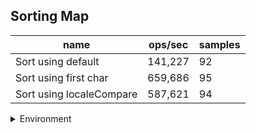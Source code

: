## Sorting Map

|name|ops/sec|samples|
|-|-|-|
|Sort using default|141,227|92|
|Sort using first char|659,686|95|
|Sort using localeCompare|587,621|94|


<details>
<summary>Environment</summary>

* __Machine:__ linux x64 | 2 vCPUs | 6.8GB Mem
* __Run:__ Tue Oct 10 2023 21:41:55 GMT+0000 (Coordinated Universal Time)
</details>

<!--
{"environment":{"platform":"linux","arch":"x64","cpus":2,"totalMemory":6.759757995605469},"benchmarks":"[{\"timeStamp\":1696974104178,\"currentTarget\":{\"0\":{\"name\":\"Sort using default\",\"options\":{\"async\":false,\"defer\":false,\"delay\":0.005,\"initCount\":1,\"maxTime\":5,\"minSamples\":5,\"minTime\":0.05},\"async\":false,\"defer\":false,\"delay\":0.005,\"initCount\":1,\"maxTime\":5,\"minSamples\":5,\"minTime\":0.05,\"id\":1,\"stats\":{\"moe\":1.8398812276725026e-7,\"rme\":2.5984019622465384,\"sem\":9.387149120778074e-8,\"deviation\":9.003837133492953e-7,\"mean\":0.0000070808183429855845,\"sample\":[0.000014885191671115857,0.000007380613533214138,0.000007136097648191446,0.000006906958740200798,0.000006932760830697291,0.000006901140833447944,0.000006889931508733324,0.000006809682488167681,0.00000691233725490196,0.0000071652889790398925,0.000007055696957403652,0.0000071371606490872214,0.000007070477755240027,0.000006909619202163625,0.000006862125490196079,0.00000810062217714672,0.00000999759107505071,0.0000072201932386747805,0.000006856513455037188,0.000007047461257606491,0.000007051207167004733,0.0000070380355645706555,0.000007030868154158215,0.0000074014313725490195,0.0000068027722785666,0.000006824801487491549,0.000007154294658553076,0.000007033951453684922,0.000006941263421230562,0.000006864502557889069,0.0000068738575659666125,0.000007032479536887453,0.000006952831852450188,0.000006926134625740442,0.000006830223613354873,0.000006937968632202477,0.0000068516435110393105,0.000006920655088852989,0.000006929136914378029,0.000006868674205708131,0.000006962377221324718,0.000007048931475498116,0.0000069090366182014,0.000006977254038772213,0.000006767189553042541,0.000006863881394722671,0.0000068902824448034465,0.000006996210016155088,0.000006815010500807754,0.000006772440226171244,0.000006851401184706516,0.00000694976225094238,0.000006998646742057081,0.000006987728325255789,0.000006888343834141087,0.000006850431744749597,0.0000068428655088852985,0.000006767499192245558,0.000006755907512116316,0.000006875715401184707,0.00000692143605277329,0.000007605144991922455,0.00000692775013462574,0.000007084325794291868,0.000007103079833064082,0.000006831610393107162,0.000006929642270953855,0.0000068762753391859535,0.000006971583532854483,0.00000699206836924714,0.000006994582335727588,0.000006921235700984304,0.000006953758845437617,0.00000710778159084863,0.000006812372971534982,0.000006898343043362597,0.000007003228651237031,0.000006900045756850227,0.000006841331205107741,0.000006871752593774941,0.000006794348895982974,0.000007027637669592976,0.000006846212955573291,0.0000069640013301409955,0.0000068677088321362065,0.000006792060920457569,0.000006729847831870179,0.000007005223862729449,0.000006937916334131418,0.000006848806863527534,0.0000070243788241553605,0.000006834680234104815],\"variance\":8.10690831264666e-13},\"times\":{\"cycle\":0.05323359230256562,\"elapsed\":5.502,\"period\":0.0000070808183429855845,\"timeStamp\":1696974098676},\"running\":false,\"count\":7518,\"cycles\":4,\"hz\":141226.6141512615},\"1\":{\"name\":\"Sort using first char\",\"options\":{\"async\":false,\"defer\":false,\"delay\":0.005,\"initCount\":1,\"maxTime\":5,\"minSamples\":5,\"minTime\":0.05},\"async\":false,\"defer\":false,\"delay\":0.005,\"initCount\":1,\"maxTime\":5,\"minSamples\":5,\"minTime\":0.05,\"id\":2,\"stats\":{\"moe\":6.8816965377380194e-9,\"rme\":0.4539762283433727,\"sem\":3.5110696621112343e-9,\"deviation\":3.4221673926896096e-8,\"mean\":0.0000015158715606872988,\"sample\":[0.000001502034695068573,0.0000014976137729792822,0.0000015108999416399183,0.0000014905635833090166,0.0000014965865771812082,0.0000014869393055150279,0.0000015349218266705573,0.0000015850696235774729,0.000001506017945725124,0.000001505562707907791,0.0000014884859060402683,0.0000015333023052232273,0.0000015263922089290925,0.000001526056609279253,0.0000014932511817916546,0.0000015008119929967903,0.0000015019529909541874,0.0000015335620075868106,0.0000015022798074117303,0.0000014961196965275751,0.0000014877505398307557,0.0000014945906040268457,0.0000015392902538663554,0.0000015353799824919755,0.0000015270896410854976,0.0000015758950685730958,0.000001544860927925299,0.0000015389692734169827,0.0000015253387510942516,0.000001519727224978115,0.000001513850131310184,0.000001472237846512985,0.0000014755032098044939,0.0000015403758097461337,0.0000015127675226145316,0.0000014909283629997083,0.0000015268094835132771,0.0000015097647796906914,0.0000015097648088707325,0.0000015056444120221768,0.0000014976983659177123,0.0000014701484680478554,0.00000148236370002918,0.0000015003276043186462,0.0000017032182083454916,0.000001530194484972279,0.000001515957017799825,0.000001574357222060111,0.0000015294562007586811,0.0000015135437408812372,0.000001504920717829005,0.000001562541844178582,0.0000016075659760723666,0.0000015615091917128684,0.0000014998754595856433,0.000001603789903705865,0.0000014797491683688357,0.0000014632121388969943,0.0000014963182667055733,0.0000015281491975488766,0.0000015329874525824336,0.000001492145345783484,0.000001516374555004377,0.0000015500292675809746,0.000001513430172162241,0.0000014931083454916838,0.0000014813454041435658,0.0000015078244528742339,0.000001543037437992413,0.0000015155049606069448,0.0000015079440910417273,0.000001491906098628538,0.0000014823900496060694,0.0000015040425444995623,0.000001517171199299679,0.000001535637117011964,0.0000015275918295885614,0.000001485077677268748,0.0000014954194922672892,0.000001472194280711993,0.0000015585011380215933,0.000001548807090749927,0.000001499251473592063,0.000001482367230814123,0.0000014927090458126642,0.000001540470032098045,0.0000015156892909250073,0.0000015321913043478262,0.0000015050089582725416,0.0000014856693870413012,0.0000014991299658981608,0.0000015006456906351104,0.00000148633979422309,0.0000015054230668337752,0.0000015005728234574017],\"variance\":1.1711229663588e-15},\"times\":{\"cycle\":0.052008037375620535,\"elapsed\":5.379,\"period\":0.0000015158715606872988,\"timeStamp\":1696974104194},\"running\":false,\"count\":34309,\"cycles\":5,\"hz\":659686.4971505885},\"2\":{\"name\":\"Sort using localeCompare\",\"options\":{\"async\":false,\"defer\":false,\"delay\":0.005,\"initCount\":1,\"maxTime\":5,\"minSamples\":5,\"minTime\":0.05},\"async\":false,\"defer\":false,\"delay\":0.005,\"initCount\":1,\"maxTime\":5,\"minSamples\":5,\"minTime\":0.05,\"id\":3,\"stats\":{\"moe\":8.638931243931177e-9,\"rme\":0.5076416809161116,\"sem\":4.4076179815975395e-9,\"deviation\":4.2733441817152816e-8,\"mean\":0.0000017017773694904242,\"sample\":[0.0000017403143629581466,0.000001722603743882824,0.000001694564654011847,0.0000016550293322786896,0.0000017167285610704634,0.0000017120055368795728,0.0000017059147386461012,0.00000169738164919913,0.0000016941977786566477,0.0000016919434117724607,0.0000017335541164063016,0.0000017058916683145475,0.0000016778007052929933,0.0000017029121679520138,0.0000016779984509920242,0.0000016599698767385142,0.0000016737203546239536,0.0000016658925911278098,0.0000016656520005273218,0.0000017029418298068684,0.0000017227798431217456,0.0000017056840023729482,0.0000016736379605826907,0.0000017245892821831125,0.0000017561178564366226,0.0000017265898754202096,0.000001723844407092479,0.000001701906894733373,0.000001694164853997759,0.0000016471689311445207,0.0000016709551600486889,0.000001689355758791986,0.0000017128623548376486,0.000001721834029673981,0.0000017367736289765437,0.0000017347174063229924,0.0000017249528571898544,0.0000017232684146461822,0.0000017231302760140802,0.000001733055992367668,0.0000017237948152778233,0.0000017314735006744088,0.0000017211266901338947,0.0000020329665427509293,0.0000016938465309076553,0.0000016858848899562457,0.0000016710472744020793,0.00000171759986182847,0.0000017312662762772643,0.0000017098487679705235,0.000001712493897424088,0.000001688085863736553,0.0000016518636378589991,0.0000016990413527650756,0.0000016873522058097837,0.0000016863158864361615,0.0000016948881622190087,0.0000016784388063625609,0.0000016877168068883922,0.0000016485637242013934,0.000001690737182857894,0.000001681771394767977,0.0000016905367096095702,0.0000016870726633364006,0.0000016805487708689365,0.0000016738080057841461,0.0000016943064282897332,0.0000016884562902589721,0.0000017208718943078745,0.0000017154523136584725,0.0000016877628500065729,0.000001681985013803076,0.000001680460036808203,0.000001693537366898909,0.000001715304390692783,0.0000016867111213356121,0.0000016832470421979755,0.0000016872862823714999,0.0000016940007558827395,0.000001696570888655186,0.0000017043633824109375,0.0000016914470882082292,0.0000016800919219140267,0.000001674409425529118,0.0000016753921388195083,0.0000016778669317733666,0.000001690898251610359,0.0000017294038714342055,0.000001683933942421454,0.0000017112717891415802,0.0000017955496582095438,0.000001709211088471145,0.0000016662587090837386,0.0000016485243197055344],\"variance\":1.826147049539985e-15},\"times\":{\"cycle\":0.051781681798854624,\"elapsed\":5.508,\"period\":0.0000017017773694904242,\"timeStamp\":1696974109573},\"running\":false,\"count\":30428,\"cycles\":4,\"hz\":587620.9296985994},\"options\":{},\"events\":{\"start\":[null],\"cycle\":[null,null],\"complete\":[null,null]},\"length\":3,\"running\":false},\"type\":\"cycle\",\"target\":{\"name\":\"Sort using default\",\"options\":{\"async\":false,\"defer\":false,\"delay\":0.005,\"initCount\":1,\"maxTime\":5,\"minSamples\":5,\"minTime\":0.05},\"async\":false,\"defer\":false,\"delay\":0.005,\"initCount\":1,\"maxTime\":5,\"minSamples\":5,\"minTime\":0.05,\"id\":1,\"stats\":{\"moe\":1.8398812276725026e-7,\"rme\":2.5984019622465384,\"sem\":9.387149120778074e-8,\"deviation\":9.003837133492953e-7,\"mean\":0.0000070808183429855845,\"sample\":[0.000014885191671115857,0.000007380613533214138,0.000007136097648191446,0.000006906958740200798,0.000006932760830697291,0.000006901140833447944,0.000006889931508733324,0.000006809682488167681,0.00000691233725490196,0.0000071652889790398925,0.000007055696957403652,0.0000071371606490872214,0.000007070477755240027,0.000006909619202163625,0.000006862125490196079,0.00000810062217714672,0.00000999759107505071,0.0000072201932386747805,0.000006856513455037188,0.000007047461257606491,0.000007051207167004733,0.0000070380355645706555,0.000007030868154158215,0.0000074014313725490195,0.0000068027722785666,0.000006824801487491549,0.000007154294658553076,0.000007033951453684922,0.000006941263421230562,0.000006864502557889069,0.0000068738575659666125,0.000007032479536887453,0.000006952831852450188,0.000006926134625740442,0.000006830223613354873,0.000006937968632202477,0.0000068516435110393105,0.000006920655088852989,0.000006929136914378029,0.000006868674205708131,0.000006962377221324718,0.000007048931475498116,0.0000069090366182014,0.000006977254038772213,0.000006767189553042541,0.000006863881394722671,0.0000068902824448034465,0.000006996210016155088,0.000006815010500807754,0.000006772440226171244,0.000006851401184706516,0.00000694976225094238,0.000006998646742057081,0.000006987728325255789,0.000006888343834141087,0.000006850431744749597,0.0000068428655088852985,0.000006767499192245558,0.000006755907512116316,0.000006875715401184707,0.00000692143605277329,0.000007605144991922455,0.00000692775013462574,0.000007084325794291868,0.000007103079833064082,0.000006831610393107162,0.000006929642270953855,0.0000068762753391859535,0.000006971583532854483,0.00000699206836924714,0.000006994582335727588,0.000006921235700984304,0.000006953758845437617,0.00000710778159084863,0.000006812372971534982,0.000006898343043362597,0.000007003228651237031,0.000006900045756850227,0.000006841331205107741,0.000006871752593774941,0.000006794348895982974,0.000007027637669592976,0.000006846212955573291,0.0000069640013301409955,0.0000068677088321362065,0.000006792060920457569,0.000006729847831870179,0.000007005223862729449,0.000006937916334131418,0.000006848806863527534,0.0000070243788241553605,0.000006834680234104815],\"variance\":8.10690831264666e-13},\"times\":{\"cycle\":0.05323359230256562,\"elapsed\":5.502,\"period\":0.0000070808183429855845,\"timeStamp\":1696974098676},\"running\":false,\"count\":7518,\"cycles\":4,\"hz\":141226.6141512615},\"aborted\":false},{\"timeStamp\":1696974109573,\"currentTarget\":{\"0\":{\"name\":\"Sort using default\",\"options\":{\"async\":false,\"defer\":false,\"delay\":0.005,\"initCount\":1,\"maxTime\":5,\"minSamples\":5,\"minTime\":0.05},\"async\":false,\"defer\":false,\"delay\":0.005,\"initCount\":1,\"maxTime\":5,\"minSamples\":5,\"minTime\":0.05,\"id\":1,\"stats\":{\"moe\":1.8398812276725026e-7,\"rme\":2.5984019622465384,\"sem\":9.387149120778074e-8,\"deviation\":9.003837133492953e-7,\"mean\":0.0000070808183429855845,\"sample\":[0.000014885191671115857,0.000007380613533214138,0.000007136097648191446,0.000006906958740200798,0.000006932760830697291,0.000006901140833447944,0.000006889931508733324,0.000006809682488167681,0.00000691233725490196,0.0000071652889790398925,0.000007055696957403652,0.0000071371606490872214,0.000007070477755240027,0.000006909619202163625,0.000006862125490196079,0.00000810062217714672,0.00000999759107505071,0.0000072201932386747805,0.000006856513455037188,0.000007047461257606491,0.000007051207167004733,0.0000070380355645706555,0.000007030868154158215,0.0000074014313725490195,0.0000068027722785666,0.000006824801487491549,0.000007154294658553076,0.000007033951453684922,0.000006941263421230562,0.000006864502557889069,0.0000068738575659666125,0.000007032479536887453,0.000006952831852450188,0.000006926134625740442,0.000006830223613354873,0.000006937968632202477,0.0000068516435110393105,0.000006920655088852989,0.000006929136914378029,0.000006868674205708131,0.000006962377221324718,0.000007048931475498116,0.0000069090366182014,0.000006977254038772213,0.000006767189553042541,0.000006863881394722671,0.0000068902824448034465,0.000006996210016155088,0.000006815010500807754,0.000006772440226171244,0.000006851401184706516,0.00000694976225094238,0.000006998646742057081,0.000006987728325255789,0.000006888343834141087,0.000006850431744749597,0.0000068428655088852985,0.000006767499192245558,0.000006755907512116316,0.000006875715401184707,0.00000692143605277329,0.000007605144991922455,0.00000692775013462574,0.000007084325794291868,0.000007103079833064082,0.000006831610393107162,0.000006929642270953855,0.0000068762753391859535,0.000006971583532854483,0.00000699206836924714,0.000006994582335727588,0.000006921235700984304,0.000006953758845437617,0.00000710778159084863,0.000006812372971534982,0.000006898343043362597,0.000007003228651237031,0.000006900045756850227,0.000006841331205107741,0.000006871752593774941,0.000006794348895982974,0.000007027637669592976,0.000006846212955573291,0.0000069640013301409955,0.0000068677088321362065,0.000006792060920457569,0.000006729847831870179,0.000007005223862729449,0.000006937916334131418,0.000006848806863527534,0.0000070243788241553605,0.000006834680234104815],\"variance\":8.10690831264666e-13},\"times\":{\"cycle\":0.05323359230256562,\"elapsed\":5.502,\"period\":0.0000070808183429855845,\"timeStamp\":1696974098676},\"running\":false,\"count\":7518,\"cycles\":4,\"hz\":141226.6141512615},\"1\":{\"name\":\"Sort using first char\",\"options\":{\"async\":false,\"defer\":false,\"delay\":0.005,\"initCount\":1,\"maxTime\":5,\"minSamples\":5,\"minTime\":0.05},\"async\":false,\"defer\":false,\"delay\":0.005,\"initCount\":1,\"maxTime\":5,\"minSamples\":5,\"minTime\":0.05,\"id\":2,\"stats\":{\"moe\":6.8816965377380194e-9,\"rme\":0.4539762283433727,\"sem\":3.5110696621112343e-9,\"deviation\":3.4221673926896096e-8,\"mean\":0.0000015158715606872988,\"sample\":[0.000001502034695068573,0.0000014976137729792822,0.0000015108999416399183,0.0000014905635833090166,0.0000014965865771812082,0.0000014869393055150279,0.0000015349218266705573,0.0000015850696235774729,0.000001506017945725124,0.000001505562707907791,0.0000014884859060402683,0.0000015333023052232273,0.0000015263922089290925,0.000001526056609279253,0.0000014932511817916546,0.0000015008119929967903,0.0000015019529909541874,0.0000015335620075868106,0.0000015022798074117303,0.0000014961196965275751,0.0000014877505398307557,0.0000014945906040268457,0.0000015392902538663554,0.0000015353799824919755,0.0000015270896410854976,0.0000015758950685730958,0.000001544860927925299,0.0000015389692734169827,0.0000015253387510942516,0.000001519727224978115,0.000001513850131310184,0.000001472237846512985,0.0000014755032098044939,0.0000015403758097461337,0.0000015127675226145316,0.0000014909283629997083,0.0000015268094835132771,0.0000015097647796906914,0.0000015097648088707325,0.0000015056444120221768,0.0000014976983659177123,0.0000014701484680478554,0.00000148236370002918,0.0000015003276043186462,0.0000017032182083454916,0.000001530194484972279,0.000001515957017799825,0.000001574357222060111,0.0000015294562007586811,0.0000015135437408812372,0.000001504920717829005,0.000001562541844178582,0.0000016075659760723666,0.0000015615091917128684,0.0000014998754595856433,0.000001603789903705865,0.0000014797491683688357,0.0000014632121388969943,0.0000014963182667055733,0.0000015281491975488766,0.0000015329874525824336,0.000001492145345783484,0.000001516374555004377,0.0000015500292675809746,0.000001513430172162241,0.0000014931083454916838,0.0000014813454041435658,0.0000015078244528742339,0.000001543037437992413,0.0000015155049606069448,0.0000015079440910417273,0.000001491906098628538,0.0000014823900496060694,0.0000015040425444995623,0.000001517171199299679,0.000001535637117011964,0.0000015275918295885614,0.000001485077677268748,0.0000014954194922672892,0.000001472194280711993,0.0000015585011380215933,0.000001548807090749927,0.000001499251473592063,0.000001482367230814123,0.0000014927090458126642,0.000001540470032098045,0.0000015156892909250073,0.0000015321913043478262,0.0000015050089582725416,0.0000014856693870413012,0.0000014991299658981608,0.0000015006456906351104,0.00000148633979422309,0.0000015054230668337752,0.0000015005728234574017],\"variance\":1.1711229663588e-15},\"times\":{\"cycle\":0.052008037375620535,\"elapsed\":5.379,\"period\":0.0000015158715606872988,\"timeStamp\":1696974104194},\"running\":false,\"count\":34309,\"cycles\":5,\"hz\":659686.4971505885},\"2\":{\"name\":\"Sort using localeCompare\",\"options\":{\"async\":false,\"defer\":false,\"delay\":0.005,\"initCount\":1,\"maxTime\":5,\"minSamples\":5,\"minTime\":0.05},\"async\":false,\"defer\":false,\"delay\":0.005,\"initCount\":1,\"maxTime\":5,\"minSamples\":5,\"minTime\":0.05,\"id\":3,\"stats\":{\"moe\":8.638931243931177e-9,\"rme\":0.5076416809161116,\"sem\":4.4076179815975395e-9,\"deviation\":4.2733441817152816e-8,\"mean\":0.0000017017773694904242,\"sample\":[0.0000017403143629581466,0.000001722603743882824,0.000001694564654011847,0.0000016550293322786896,0.0000017167285610704634,0.0000017120055368795728,0.0000017059147386461012,0.00000169738164919913,0.0000016941977786566477,0.0000016919434117724607,0.0000017335541164063016,0.0000017058916683145475,0.0000016778007052929933,0.0000017029121679520138,0.0000016779984509920242,0.0000016599698767385142,0.0000016737203546239536,0.0000016658925911278098,0.0000016656520005273218,0.0000017029418298068684,0.0000017227798431217456,0.0000017056840023729482,0.0000016736379605826907,0.0000017245892821831125,0.0000017561178564366226,0.0000017265898754202096,0.000001723844407092479,0.000001701906894733373,0.000001694164853997759,0.0000016471689311445207,0.0000016709551600486889,0.000001689355758791986,0.0000017128623548376486,0.000001721834029673981,0.0000017367736289765437,0.0000017347174063229924,0.0000017249528571898544,0.0000017232684146461822,0.0000017231302760140802,0.000001733055992367668,0.0000017237948152778233,0.0000017314735006744088,0.0000017211266901338947,0.0000020329665427509293,0.0000016938465309076553,0.0000016858848899562457,0.0000016710472744020793,0.00000171759986182847,0.0000017312662762772643,0.0000017098487679705235,0.000001712493897424088,0.000001688085863736553,0.0000016518636378589991,0.0000016990413527650756,0.0000016873522058097837,0.0000016863158864361615,0.0000016948881622190087,0.0000016784388063625609,0.0000016877168068883922,0.0000016485637242013934,0.000001690737182857894,0.000001681771394767977,0.0000016905367096095702,0.0000016870726633364006,0.0000016805487708689365,0.0000016738080057841461,0.0000016943064282897332,0.0000016884562902589721,0.0000017208718943078745,0.0000017154523136584725,0.0000016877628500065729,0.000001681985013803076,0.000001680460036808203,0.000001693537366898909,0.000001715304390692783,0.0000016867111213356121,0.0000016832470421979755,0.0000016872862823714999,0.0000016940007558827395,0.000001696570888655186,0.0000017043633824109375,0.0000016914470882082292,0.0000016800919219140267,0.000001674409425529118,0.0000016753921388195083,0.0000016778669317733666,0.000001690898251610359,0.0000017294038714342055,0.000001683933942421454,0.0000017112717891415802,0.0000017955496582095438,0.000001709211088471145,0.0000016662587090837386,0.0000016485243197055344],\"variance\":1.826147049539985e-15},\"times\":{\"cycle\":0.051781681798854624,\"elapsed\":5.508,\"period\":0.0000017017773694904242,\"timeStamp\":1696974109573},\"running\":false,\"count\":30428,\"cycles\":4,\"hz\":587620.9296985994},\"options\":{},\"events\":{\"start\":[null],\"cycle\":[null,null],\"complete\":[null,null]},\"length\":3,\"running\":false},\"type\":\"cycle\",\"target\":{\"name\":\"Sort using first char\",\"options\":{\"async\":false,\"defer\":false,\"delay\":0.005,\"initCount\":1,\"maxTime\":5,\"minSamples\":5,\"minTime\":0.05},\"async\":false,\"defer\":false,\"delay\":0.005,\"initCount\":1,\"maxTime\":5,\"minSamples\":5,\"minTime\":0.05,\"id\":2,\"stats\":{\"moe\":6.8816965377380194e-9,\"rme\":0.4539762283433727,\"sem\":3.5110696621112343e-9,\"deviation\":3.4221673926896096e-8,\"mean\":0.0000015158715606872988,\"sample\":[0.000001502034695068573,0.0000014976137729792822,0.0000015108999416399183,0.0000014905635833090166,0.0000014965865771812082,0.0000014869393055150279,0.0000015349218266705573,0.0000015850696235774729,0.000001506017945725124,0.000001505562707907791,0.0000014884859060402683,0.0000015333023052232273,0.0000015263922089290925,0.000001526056609279253,0.0000014932511817916546,0.0000015008119929967903,0.0000015019529909541874,0.0000015335620075868106,0.0000015022798074117303,0.0000014961196965275751,0.0000014877505398307557,0.0000014945906040268457,0.0000015392902538663554,0.0000015353799824919755,0.0000015270896410854976,0.0000015758950685730958,0.000001544860927925299,0.0000015389692734169827,0.0000015253387510942516,0.000001519727224978115,0.000001513850131310184,0.000001472237846512985,0.0000014755032098044939,0.0000015403758097461337,0.0000015127675226145316,0.0000014909283629997083,0.0000015268094835132771,0.0000015097647796906914,0.0000015097648088707325,0.0000015056444120221768,0.0000014976983659177123,0.0000014701484680478554,0.00000148236370002918,0.0000015003276043186462,0.0000017032182083454916,0.000001530194484972279,0.000001515957017799825,0.000001574357222060111,0.0000015294562007586811,0.0000015135437408812372,0.000001504920717829005,0.000001562541844178582,0.0000016075659760723666,0.0000015615091917128684,0.0000014998754595856433,0.000001603789903705865,0.0000014797491683688357,0.0000014632121388969943,0.0000014963182667055733,0.0000015281491975488766,0.0000015329874525824336,0.000001492145345783484,0.000001516374555004377,0.0000015500292675809746,0.000001513430172162241,0.0000014931083454916838,0.0000014813454041435658,0.0000015078244528742339,0.000001543037437992413,0.0000015155049606069448,0.0000015079440910417273,0.000001491906098628538,0.0000014823900496060694,0.0000015040425444995623,0.000001517171199299679,0.000001535637117011964,0.0000015275918295885614,0.000001485077677268748,0.0000014954194922672892,0.000001472194280711993,0.0000015585011380215933,0.000001548807090749927,0.000001499251473592063,0.000001482367230814123,0.0000014927090458126642,0.000001540470032098045,0.0000015156892909250073,0.0000015321913043478262,0.0000015050089582725416,0.0000014856693870413012,0.0000014991299658981608,0.0000015006456906351104,0.00000148633979422309,0.0000015054230668337752,0.0000015005728234574017],\"variance\":1.1711229663588e-15},\"times\":{\"cycle\":0.052008037375620535,\"elapsed\":5.379,\"period\":0.0000015158715606872988,\"timeStamp\":1696974104194},\"running\":false,\"count\":34309,\"cycles\":5,\"hz\":659686.4971505885},\"aborted\":false},{\"timeStamp\":1696974115081,\"currentTarget\":{\"0\":{\"name\":\"Sort using default\",\"options\":{\"async\":false,\"defer\":false,\"delay\":0.005,\"initCount\":1,\"maxTime\":5,\"minSamples\":5,\"minTime\":0.05},\"async\":false,\"defer\":false,\"delay\":0.005,\"initCount\":1,\"maxTime\":5,\"minSamples\":5,\"minTime\":0.05,\"id\":1,\"stats\":{\"moe\":1.8398812276725026e-7,\"rme\":2.5984019622465384,\"sem\":9.387149120778074e-8,\"deviation\":9.003837133492953e-7,\"mean\":0.0000070808183429855845,\"sample\":[0.000014885191671115857,0.000007380613533214138,0.000007136097648191446,0.000006906958740200798,0.000006932760830697291,0.000006901140833447944,0.000006889931508733324,0.000006809682488167681,0.00000691233725490196,0.0000071652889790398925,0.000007055696957403652,0.0000071371606490872214,0.000007070477755240027,0.000006909619202163625,0.000006862125490196079,0.00000810062217714672,0.00000999759107505071,0.0000072201932386747805,0.000006856513455037188,0.000007047461257606491,0.000007051207167004733,0.0000070380355645706555,0.000007030868154158215,0.0000074014313725490195,0.0000068027722785666,0.000006824801487491549,0.000007154294658553076,0.000007033951453684922,0.000006941263421230562,0.000006864502557889069,0.0000068738575659666125,0.000007032479536887453,0.000006952831852450188,0.000006926134625740442,0.000006830223613354873,0.000006937968632202477,0.0000068516435110393105,0.000006920655088852989,0.000006929136914378029,0.000006868674205708131,0.000006962377221324718,0.000007048931475498116,0.0000069090366182014,0.000006977254038772213,0.000006767189553042541,0.000006863881394722671,0.0000068902824448034465,0.000006996210016155088,0.000006815010500807754,0.000006772440226171244,0.000006851401184706516,0.00000694976225094238,0.000006998646742057081,0.000006987728325255789,0.000006888343834141087,0.000006850431744749597,0.0000068428655088852985,0.000006767499192245558,0.000006755907512116316,0.000006875715401184707,0.00000692143605277329,0.000007605144991922455,0.00000692775013462574,0.000007084325794291868,0.000007103079833064082,0.000006831610393107162,0.000006929642270953855,0.0000068762753391859535,0.000006971583532854483,0.00000699206836924714,0.000006994582335727588,0.000006921235700984304,0.000006953758845437617,0.00000710778159084863,0.000006812372971534982,0.000006898343043362597,0.000007003228651237031,0.000006900045756850227,0.000006841331205107741,0.000006871752593774941,0.000006794348895982974,0.000007027637669592976,0.000006846212955573291,0.0000069640013301409955,0.0000068677088321362065,0.000006792060920457569,0.000006729847831870179,0.000007005223862729449,0.000006937916334131418,0.000006848806863527534,0.0000070243788241553605,0.000006834680234104815],\"variance\":8.10690831264666e-13},\"times\":{\"cycle\":0.05323359230256562,\"elapsed\":5.502,\"period\":0.0000070808183429855845,\"timeStamp\":1696974098676},\"running\":false,\"count\":7518,\"cycles\":4,\"hz\":141226.6141512615},\"1\":{\"name\":\"Sort using first char\",\"options\":{\"async\":false,\"defer\":false,\"delay\":0.005,\"initCount\":1,\"maxTime\":5,\"minSamples\":5,\"minTime\":0.05},\"async\":false,\"defer\":false,\"delay\":0.005,\"initCount\":1,\"maxTime\":5,\"minSamples\":5,\"minTime\":0.05,\"id\":2,\"stats\":{\"moe\":6.8816965377380194e-9,\"rme\":0.4539762283433727,\"sem\":3.5110696621112343e-9,\"deviation\":3.4221673926896096e-8,\"mean\":0.0000015158715606872988,\"sample\":[0.000001502034695068573,0.0000014976137729792822,0.0000015108999416399183,0.0000014905635833090166,0.0000014965865771812082,0.0000014869393055150279,0.0000015349218266705573,0.0000015850696235774729,0.000001506017945725124,0.000001505562707907791,0.0000014884859060402683,0.0000015333023052232273,0.0000015263922089290925,0.000001526056609279253,0.0000014932511817916546,0.0000015008119929967903,0.0000015019529909541874,0.0000015335620075868106,0.0000015022798074117303,0.0000014961196965275751,0.0000014877505398307557,0.0000014945906040268457,0.0000015392902538663554,0.0000015353799824919755,0.0000015270896410854976,0.0000015758950685730958,0.000001544860927925299,0.0000015389692734169827,0.0000015253387510942516,0.000001519727224978115,0.000001513850131310184,0.000001472237846512985,0.0000014755032098044939,0.0000015403758097461337,0.0000015127675226145316,0.0000014909283629997083,0.0000015268094835132771,0.0000015097647796906914,0.0000015097648088707325,0.0000015056444120221768,0.0000014976983659177123,0.0000014701484680478554,0.00000148236370002918,0.0000015003276043186462,0.0000017032182083454916,0.000001530194484972279,0.000001515957017799825,0.000001574357222060111,0.0000015294562007586811,0.0000015135437408812372,0.000001504920717829005,0.000001562541844178582,0.0000016075659760723666,0.0000015615091917128684,0.0000014998754595856433,0.000001603789903705865,0.0000014797491683688357,0.0000014632121388969943,0.0000014963182667055733,0.0000015281491975488766,0.0000015329874525824336,0.000001492145345783484,0.000001516374555004377,0.0000015500292675809746,0.000001513430172162241,0.0000014931083454916838,0.0000014813454041435658,0.0000015078244528742339,0.000001543037437992413,0.0000015155049606069448,0.0000015079440910417273,0.000001491906098628538,0.0000014823900496060694,0.0000015040425444995623,0.000001517171199299679,0.000001535637117011964,0.0000015275918295885614,0.000001485077677268748,0.0000014954194922672892,0.000001472194280711993,0.0000015585011380215933,0.000001548807090749927,0.000001499251473592063,0.000001482367230814123,0.0000014927090458126642,0.000001540470032098045,0.0000015156892909250073,0.0000015321913043478262,0.0000015050089582725416,0.0000014856693870413012,0.0000014991299658981608,0.0000015006456906351104,0.00000148633979422309,0.0000015054230668337752,0.0000015005728234574017],\"variance\":1.1711229663588e-15},\"times\":{\"cycle\":0.052008037375620535,\"elapsed\":5.379,\"period\":0.0000015158715606872988,\"timeStamp\":1696974104194},\"running\":false,\"count\":34309,\"cycles\":5,\"hz\":659686.4971505885},\"2\":{\"name\":\"Sort using localeCompare\",\"options\":{\"async\":false,\"defer\":false,\"delay\":0.005,\"initCount\":1,\"maxTime\":5,\"minSamples\":5,\"minTime\":0.05},\"async\":false,\"defer\":false,\"delay\":0.005,\"initCount\":1,\"maxTime\":5,\"minSamples\":5,\"minTime\":0.05,\"id\":3,\"stats\":{\"moe\":8.638931243931177e-9,\"rme\":0.5076416809161116,\"sem\":4.4076179815975395e-9,\"deviation\":4.2733441817152816e-8,\"mean\":0.0000017017773694904242,\"sample\":[0.0000017403143629581466,0.000001722603743882824,0.000001694564654011847,0.0000016550293322786896,0.0000017167285610704634,0.0000017120055368795728,0.0000017059147386461012,0.00000169738164919913,0.0000016941977786566477,0.0000016919434117724607,0.0000017335541164063016,0.0000017058916683145475,0.0000016778007052929933,0.0000017029121679520138,0.0000016779984509920242,0.0000016599698767385142,0.0000016737203546239536,0.0000016658925911278098,0.0000016656520005273218,0.0000017029418298068684,0.0000017227798431217456,0.0000017056840023729482,0.0000016736379605826907,0.0000017245892821831125,0.0000017561178564366226,0.0000017265898754202096,0.000001723844407092479,0.000001701906894733373,0.000001694164853997759,0.0000016471689311445207,0.0000016709551600486889,0.000001689355758791986,0.0000017128623548376486,0.000001721834029673981,0.0000017367736289765437,0.0000017347174063229924,0.0000017249528571898544,0.0000017232684146461822,0.0000017231302760140802,0.000001733055992367668,0.0000017237948152778233,0.0000017314735006744088,0.0000017211266901338947,0.0000020329665427509293,0.0000016938465309076553,0.0000016858848899562457,0.0000016710472744020793,0.00000171759986182847,0.0000017312662762772643,0.0000017098487679705235,0.000001712493897424088,0.000001688085863736553,0.0000016518636378589991,0.0000016990413527650756,0.0000016873522058097837,0.0000016863158864361615,0.0000016948881622190087,0.0000016784388063625609,0.0000016877168068883922,0.0000016485637242013934,0.000001690737182857894,0.000001681771394767977,0.0000016905367096095702,0.0000016870726633364006,0.0000016805487708689365,0.0000016738080057841461,0.0000016943064282897332,0.0000016884562902589721,0.0000017208718943078745,0.0000017154523136584725,0.0000016877628500065729,0.000001681985013803076,0.000001680460036808203,0.000001693537366898909,0.000001715304390692783,0.0000016867111213356121,0.0000016832470421979755,0.0000016872862823714999,0.0000016940007558827395,0.000001696570888655186,0.0000017043633824109375,0.0000016914470882082292,0.0000016800919219140267,0.000001674409425529118,0.0000016753921388195083,0.0000016778669317733666,0.000001690898251610359,0.0000017294038714342055,0.000001683933942421454,0.0000017112717891415802,0.0000017955496582095438,0.000001709211088471145,0.0000016662587090837386,0.0000016485243197055344],\"variance\":1.826147049539985e-15},\"times\":{\"cycle\":0.051781681798854624,\"elapsed\":5.508,\"period\":0.0000017017773694904242,\"timeStamp\":1696974109573},\"running\":false,\"count\":30428,\"cycles\":4,\"hz\":587620.9296985994},\"options\":{},\"events\":{\"start\":[null],\"cycle\":[null,null],\"complete\":[null,null]},\"length\":3,\"running\":false},\"type\":\"cycle\",\"target\":{\"name\":\"Sort using localeCompare\",\"options\":{\"async\":false,\"defer\":false,\"delay\":0.005,\"initCount\":1,\"maxTime\":5,\"minSamples\":5,\"minTime\":0.05},\"async\":false,\"defer\":false,\"delay\":0.005,\"initCount\":1,\"maxTime\":5,\"minSamples\":5,\"minTime\":0.05,\"id\":3,\"stats\":{\"moe\":8.638931243931177e-9,\"rme\":0.5076416809161116,\"sem\":4.4076179815975395e-9,\"deviation\":4.2733441817152816e-8,\"mean\":0.0000017017773694904242,\"sample\":[0.0000017403143629581466,0.000001722603743882824,0.000001694564654011847,0.0000016550293322786896,0.0000017167285610704634,0.0000017120055368795728,0.0000017059147386461012,0.00000169738164919913,0.0000016941977786566477,0.0000016919434117724607,0.0000017335541164063016,0.0000017058916683145475,0.0000016778007052929933,0.0000017029121679520138,0.0000016779984509920242,0.0000016599698767385142,0.0000016737203546239536,0.0000016658925911278098,0.0000016656520005273218,0.0000017029418298068684,0.0000017227798431217456,0.0000017056840023729482,0.0000016736379605826907,0.0000017245892821831125,0.0000017561178564366226,0.0000017265898754202096,0.000001723844407092479,0.000001701906894733373,0.000001694164853997759,0.0000016471689311445207,0.0000016709551600486889,0.000001689355758791986,0.0000017128623548376486,0.000001721834029673981,0.0000017367736289765437,0.0000017347174063229924,0.0000017249528571898544,0.0000017232684146461822,0.0000017231302760140802,0.000001733055992367668,0.0000017237948152778233,0.0000017314735006744088,0.0000017211266901338947,0.0000020329665427509293,0.0000016938465309076553,0.0000016858848899562457,0.0000016710472744020793,0.00000171759986182847,0.0000017312662762772643,0.0000017098487679705235,0.000001712493897424088,0.000001688085863736553,0.0000016518636378589991,0.0000016990413527650756,0.0000016873522058097837,0.0000016863158864361615,0.0000016948881622190087,0.0000016784388063625609,0.0000016877168068883922,0.0000016485637242013934,0.000001690737182857894,0.000001681771394767977,0.0000016905367096095702,0.0000016870726633364006,0.0000016805487708689365,0.0000016738080057841461,0.0000016943064282897332,0.0000016884562902589721,0.0000017208718943078745,0.0000017154523136584725,0.0000016877628500065729,0.000001681985013803076,0.000001680460036808203,0.000001693537366898909,0.000001715304390692783,0.0000016867111213356121,0.0000016832470421979755,0.0000016872862823714999,0.0000016940007558827395,0.000001696570888655186,0.0000017043633824109375,0.0000016914470882082292,0.0000016800919219140267,0.000001674409425529118,0.0000016753921388195083,0.0000016778669317733666,0.000001690898251610359,0.0000017294038714342055,0.000001683933942421454,0.0000017112717891415802,0.0000017955496582095438,0.000001709211088471145,0.0000016662587090837386,0.0000016485243197055344],\"variance\":1.826147049539985e-15},\"times\":{\"cycle\":0.051781681798854624,\"elapsed\":5.508,\"period\":0.0000017017773694904242,\"timeStamp\":1696974109573},\"running\":false,\"count\":30428,\"cycles\":4,\"hz\":587620.9296985994},\"aborted\":false}]"}-->
